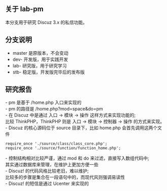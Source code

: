 ## 关于 lab-pm
本分支用于研究 Discuz 3.x 的私信功能。

## 分支说明
* master 是原版本，不会变动
* dev- 开发版，用于实践开发
* lab- 研究版，用于研究学习
* stb- 稳定版，开发版完毕后的发布版

## 研究报告
\- pm 是基于 /home.php 入口来实现的  
\- pm 的路径是 /home.php?mod=space&do=pm  
\- 在 Discuz 中是通过 入口 -> 模块 -> 操作 这样方式来实现功能的;  
比较 ThinkPHP，ThinkPHP 则是 入口 -> 模块 -> 控制器 -> 操作 的方式来实现。
\- Discuz 的核心源码位于 source 目录下，比如 home.php 会首先调用这两个文件  

```
require_once './source/class/class_core.php';
require_once './source/function/function_home.php';
```

\- 控制结构相对比较严谨，通过 mod 和 do 来过滤，直接写入数组代码中;  
其实通过数据库来管理，在维护上更加方便一些  
\- Discuz! 的代码风格比较老旧，难以维护;  
比较多的步骤是集合在一段语句中的，而现代风则强调易读性  
\- Discuz! 的短信是通过 Ucenter 来实现的